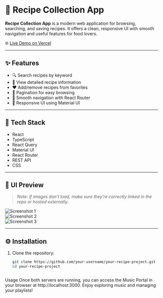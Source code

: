 <!-- @format -->

# 🥗 Recipe Collection App

**Recipe Collection App** is a modern web application for browsing, searching, and saving recipes. It offers a clean, responsive UI with smooth navigation and useful features for food lovers.

🌐 [Live Demo on Vercel](https://technical-assignment-alpha.vercel.app/)

---

## ✨ Features

- 🔍 Search recipes by keyword  
- 📖 View detailed recipe information  
- ❤️ Add/remove recipes from favorites  
- 📄 Pagination for easy browsing  
- 🧭 Smooth navigation with React Router  
- 💅 Responsive UI using Material UI  

---

## 🚀 Tech Stack

- React  
- TypeScript  
- React Query  
- Material UI  
- React Router  
- REST API  
- CSS  

---

## 📸 UI Preview

> _Note: If images don’t load, make sure they’re correctly linked in the repo or hosted externally._

![Screenshot 1](./public/screenshots/1.png)  
![Screenshot 2](./public/screenshots/2.png)  
![Screenshot 3](./public/screenshots/3.png)

---

## ⚙️ Installation

1. Clone the repository:

   ```bash
   git clone https://github.com/your-username/your-recipe-project.git
   cd your-recipe-project



Usage
Once both servers are running, you can access the Music Portal in your browser at http://localhost:3000. Enjoy exploring music and managing your playlists!

 
